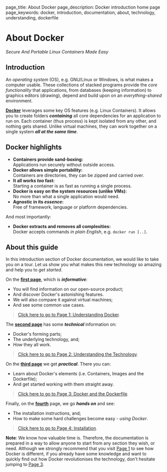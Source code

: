 page_title: About Docker
page_description: Docker introduction home page
page_keywords: docker, introduction, documentation, about, technology, understanding, dockerfile

# About Docker

*Secure And Portable Linux Containers Made Easy*

## Introduction

An *operating system* (OS), e.g. GNU/Linux or Windows, is what makes a computer
usable. These collections of stacked programs provide the *core functionality*
that applications, from databases (keeping information) to graphics editors
(drawing), depend and build upon on an *everything-shared* environment.

[**Docker**](http://www.docker.io) leverages some key OS features (e.g. Linux 
Containers). It allows you to create folders **_containing_** all core 
dependencies for an application to run on. Each container (thus process) is 
kept isolated from any other, and nothing gets shared. Unlike virtual machines,
they can work together on a single system **_all at the same time_**.

## Docker highlights

 - **Containers provide sand-boxing:**  
   Applications run securely without outside access.
 - **Docker allows simple portability:**  
   Containers are directories, they can be zipped and carried over.
 - **It all works _too_ fast:**  
   Starting a container is as fast as running a single process.
 - **Docker is easy on the system resources (unlike VMs):**  
   No more than what a single application would need.
 - **Agnostic in its _essence_:**  
   Free of framework, language or platform dependencies. 

And most importantly:

 - **Docker extracts and removes all complexities:**  
   Docker accepts commands *in plain English*, e.g. `docker run [..]`.

## About this guide

In this introduction section of Docker documentation, we would like to take you
on a tour. Let us show you what makes this new technology so amazing and help
you to *get started*.

On the [**first page**](introduction/understanding-docker.md), which is **_informative_**:

 - You will find information on our open-source product;
 - And discover Docker's astonishing features.
 - We will also compare it against virtual machines;
 - And see some common use cases.

> [Click here to go to Page 1: Understanding Docker](introduction/understanding-docker.md).

The [**second page**](introduction/technology.md) has some **_technical_** information on:

 - Docker's forming parts;
 - The underlying technology, and;
 - *How* they all work.

> [Click here to go to Page 2: Understanding the Technology](introduction/technology.md).

On the [**third page**](introduction/working-with-docker.md) we get **_practical_**. There you can:

 - Learn about Docker's elements (i.e. Containers, Images and the 
 Dockerfile);
 - And get started working with them straight away.

> [Click here to go to Page 3: Docker and the Dockerfile](introduction/working-with-docker.md).
 
Finally, on the [**fourth**](introduction/get-docker.md) page, we go **_hands on_** and
see:

 - The installation instructions, and;
 - How to make some hard challenges become easy - *using Docker*.

> [Click here to go to Page 4: Installation](introduction/get-docker.md).

**Note**: We know how valuable time is. Therefore, the documentation is 
prepared in a way to allow anyone to start from any section they wish, or need.
Although we strongly recommend that you visit [Page 1](introduction/understanding-docker.md)
to see how Docker is different, if you already have some knowledge and want to
quickly find out how Docker revolutionises the technology, don't hesitate
jumping to [Page 3](introduction/working-with-docker.md).
